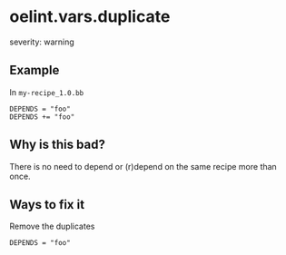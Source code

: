 # oelint.vars.duplicate

severity: warning

## Example

In ``my-recipe_1.0.bb``

```
DEPENDS = "foo"
DEPENDS += "foo"
```

## Why is this bad?

There is no need to depend or (r)depend on the same recipe more than once.

## Ways to fix it

Remove the duplicates

```
DEPENDS = "foo"
```
